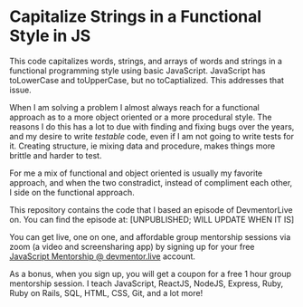 # Capitalize Strings in a Functional Style in JS

This code capitalizes words, strings, and arrays of words and strings in a functional programming style using basic JavaScript. JavaScript has toLowerCase and toUpperCase, but no toCaptialized. This addresses that issue.

When I am solving a problem I almost always reach for a functional approach as to a more object oriented or a more procedural style. The reasons I do this has a lot to due with finding and fixing bugs over the years, and my desire to write _testable_ code, even if I am not going to write tests for it. Creating structure, ie mixing data and procedure, makes things more brittle and harder to test.

For me a mix of functional and object oriented is usually my favorite approach, and when the two constradict, instead of compliment each other, I side on the functional approach.

This repository contains the code that I based an episode of DevmentorLive on. You can find the episode at: [UNPUBLISHED; WILL UPDATE WHEN IT IS]

You can get live, one on one, and affordable group mentorship sessions via zoom (a video and screensharing app) by signing up for your free [JavaScript Mentorship @ devmentor.live](https://devmentor.live/?utm_source=github&utm_medium=repo&utm_campaign=prototyping-a-node-graph-based-interface-using-reactjs) account.

As a bonus, when you sign up, you will get a coupon for a free 1 hour group mentorship session. I teach JavaScript, ReactJS, NodeJS, Express, Ruby, Ruby on Rails, SQL, HTML, CSS, Git, and a lot more!
